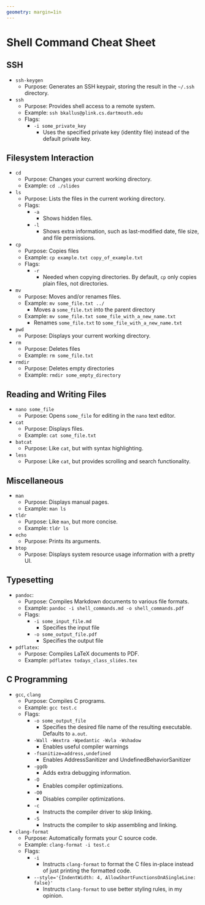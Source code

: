 ```yaml
---
geometry: margin=1in
---
```


# Shell Command Cheat Sheet

## SSH

- `ssh-keygen`
    - Purpose: Generates an SSH keypair, storing the result in the `~/.ssh` directory.
- `ssh`
    - Purpose: Provides shell access to a remote system.
    - Example: `ssh bkallus@plink.cs.dartmouth.edu`
    - Flags:
        - `-i some_private_key`
            - Uses the specified private key (identity file) instead of the default private key.

## Filesystem Interaction

- `cd`
    - Purpose: Changes your current working directory.
    - Example: `cd ./slides`
- `ls`
    - Purpose: Lists the files in the current working directory.
    - Flags:
        - `-a`
            - Shows hidden files.
        - `-l`
            - Shows extra information, such as last-modified date, file size, and file permissions.
- `cp`
    - Purpose: Copies files
    - Example: `cp example.txt copy_of_example.txt`
    - Flags:
        - `-r`
            - Needed when copying directories. By default, `cp` only copies plain files, not directories.
- `mv`
    - Purpose: Moves and/or renames files.
    - Example: `mv some_file.txt ../`
        - Moves a `some_file.txt` into the parent directory
    - Example: `mv some_file.txt some_file_with_a_new_name.txt`
        - Renames `some_file.txt` to `some_file_with_a_new_name.txt`
- `pwd`
    - Purpose: Displays your current working directory.
- `rm`
    - Purpose: Deletes files
    - Example: `rm some_file.txt`
- `rmdir`
    - Purpose: Deletes empty directories
    - Example: `rmdir some_empty_directory`

## Reading and Writing Files

- `nano some_file`
    - Purpose: Opens `some_file` for editing in the `nano` text editor.
- `cat`
    - Purpose: Displays files.
    - Example: `cat some_file.txt`
- `batcat`
    - Purpose: Like `cat`, but with syntax highlighting.
- `less`
    - Purpose: Like `cat`, but provides scrolling and search functionality.

## Miscellaneous

- `man`
    - Purpose: Displays manual pages.
    - Example: `man ls`
- `tldr`
    - Purpose: Like `man`, but more concise.
    - Example: `tldr ls`
- `echo`
    - Purpose: Prints its arguments.
- `btop`
    - Purpose: Displays system resource usage information with a pretty UI.

## Typesetting

- `pandoc`:
    - Purpose: Compiles Markdown documents to various file formats.
    - Example: `pandoc -i shell_commands.md -o shell_commands.pdf`
    - Flags:
        - `-i some_input_file.md`
            - Specifies the input file
        - `-o some_output_file.pdf`
            - Specifies the output file
- `pdflatex`:
    - Purpose: Compiles LaTeX documents to PDF.
    - Example: `pdflatex todays_class_slides.tex`

## C Programming

- `gcc`, `clang`
    - Purpose: Compiles C programs.
    - Example: `gcc test.c`
    - Flags:
        - `-o some_output_file`
            - Specifies the desired file name of the resulting executable. Defaults to `a.out`.
        - `-Wall -Wextra -Wpedantic -Wvla -Wshadow`
            - Enables useful compiler warnings
        - `-fsanitize=address,undefined`
            - Enables AddressSanitizer and UndefinedBehaviorSanitizer
        - `-ggdb`
            - Adds extra debugging information.
        - `-O`
            - Enables compiler optimizations.
        - `-O0`
            - Disables compiler optimizations.
        - `-c`
            - Instructs the compiler driver to skip linking.
        - `-S`
            - Instructs the compiler to skip assembling and linking.
- `clang-format`
    - Purpose: Automatically formats your C source code.
    - Example: `clang-format -i test.c`
    - Flags:
        - `-i`
            - Instructs `clang-format` to format the C files in-place instead of just printing the formatted code.
        - `--style='{IndentWidth: 4, AllowShortFunctionsOnASingleLine: false}'`
            - Instructs `clang-format` to use better styling rules, in my opinion.
